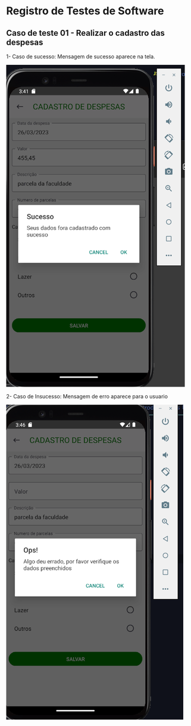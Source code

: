 # Registro de Testes de Software


## Caso de teste 01 - Realizar o cadastro das despesas

1- Caso de sucesso: Mensagem de sucesso aparece na tela.

![imagem de sucesso do registro](img/sucesso%20tela%20desepesas.png)

2- Caso de Insucesso: Mensagem de erro aparece para o usuario

![caso de insucesso](img/CASO%20DE%20ERRO%20.png)